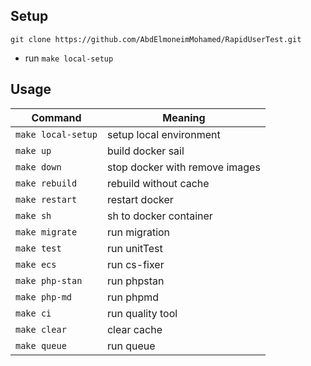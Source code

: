 ## Setup

```shell
git clone https://github.com/AbdElmoneimMohamed/RapidUserTest.git
```

- run `make local-setup`

## Usage

| Command            | Meaning                        |
|--------------------|--------------------------------|
| `make local-setup` | setup local environment        |
| `make up`          | build docker sail              |
| `make down`        | stop docker with remove images |
| `make rebuild`     | rebuild without cache          |
| `make restart`     | restart docker                 |
| `make sh`          | sh to docker container         |
| `make migrate`     | run migration                  |
| `make test`        | run unitTest                   | 
| `make ecs`         | run cs-fixer                   |
| `make php-stan`    | run phpstan                    |
| `make php-md`      | run phpmd                      |
| `make ci`          | run quality tool               |
| `make clear`       | clear cache                    |
| `make queue`       | run queue                      |


    
